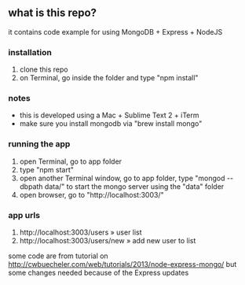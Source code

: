 ## what is this repo?
it contains code example for using MongoDB + Express + NodeJS

### installation
1. clone this repo
2. on Terminal, go inside the folder and type "npm install"

### notes
* this is developed using a Mac + Sublime Text 2 + iTerm
* make sure you install mongodb via "brew install mongo"


### running the app
1. open Terminal, go to app folder
2. type "npm start"
3. open another Terminal window, go to app folder, type "mongod --dbpath data/" to start the mongo server using the "data" folder
4. open browser, go to "http://localhost:3003/"

### app urls
1. http://localhost:3003/users » user list
1. http://localhost:3003/users/new » add new user to list

some code are from tutorial on http://cwbuecheler.com/web/tutorials/2013/node-express-mongo/ but some changes needed because of the Express updates